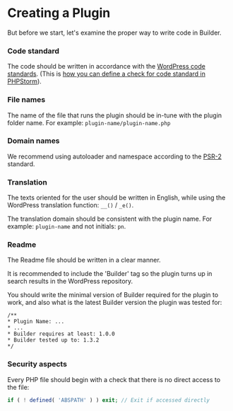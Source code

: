 # Creating a Plugin

But before we start, let's examine the proper way to write code in Builder.

### Code standard
The code should be written in accordance with the [WordPress code standards](https://codex.wordpress.org/WordPress_Coding_Standards). (This is [how you can define a check for code standard in PHPStorm](https://kellenmace.com/set-up-php-codesniffer-in-phpstorm-with-wordpress-coding-standards/)).

### File names
The name of the file that runs the plugin should be in-tune with the plugin folder name. For example: `plugin-name/plugin-name.php`

### Domain names
We recommend using autoloader and namespace according to the [PSR-2](http://www.php-fig.org/psr/psr-2/) standard.


### Translation
The texts oriented for the user should be written in English, while using the WordPress translation function:  `__()` / `_e()`.

The translation domain should be consistent with the plugin name. For example: `plugin-name` and not initials: `pn`.

### Readme
The Readme file should be written in a clear manner.

It is recommended to include the 'Builder' tag so the plugin turns up in search results in the WordPress repository.

You should write the minimal version of Builder required for the plugin to work, and also what is the latest Builder version the plugin was tested for:

``` 
/**
* Plugin Name: ...
* ...
* Builder requires at least: 1.0.0
* Builder tested up to: 1.3.2
*/
```

### Security aspects
Every PHP file should begin with a check that there is no direct access to the file:

```php
if ( ! defined( 'ABSPATH' ) ) exit; // Exit if accessed directly
```